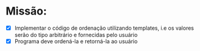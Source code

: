 # Missão: 
- [x] Implementar o código de ordenação utilizando templates, i.e os valores serão do tipo arbitrário e fornecidas pelo usuário
- [x] Programa deve ordená-la e retorná-la ao usuário

